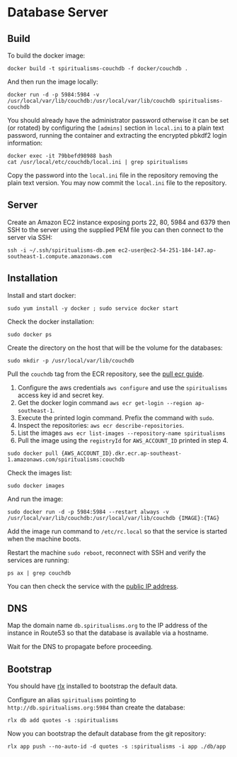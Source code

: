 # Database Server

## Build

To build the docker image:

```
docker build -t spiritualisms-couchdb -f docker/couchdb .
```

And then run the image locally:

```
docker run -d -p 5984:5984 -v /usr/local/var/lib/couchdb:/usr/local/var/lib/couchdb spiritualisms-couchdb
```

You should already have the administrator password otherwise it can be set (or rotated) by configuring the `[admins]` section in `local.ini` to a plain text password, running the container and extracting the encrypted pbkdf2 login information:

```
docker exec -it 79bbefd98988 bash
cat /usr/local/etc/couchdb/local.ini | grep spiritualisms
```

Copy the password into the `local.ini` file in the repository removing the plain text version. You may now commit the `local.ini` file to the repository.

## Server

Create an Amazon EC2 instance exposing ports 22, 80, 5984 and 6379 then SSH to the server using the supplied PEM file you can then connect to the server via SSH:

```
ssh -i ~/.ssh/spiritualisms-db.pem ec2-user@ec2-54-251-184-147.ap-southeast-1.compute.amazonaws.com
```

## Installation

Install and start docker:

```
sudo yum install -y docker ; sudo service docker start
```

Check the docker installation:

```
sudo docker ps
```

Create the directory on the host that will be the volume for the databases:

```
sudo mkdir -p /usr/local/var/lib/couchdb
```

Pull the `couchdb` tag from the ECR repository, see the [pull ecr guide](http://docs.aws.amazon.com/AmazonECR/latest/userguide/docker-pull-ecr-image.html).

1. Configure the aws credentials `aws configure` and use the `spiritualisms` access key id and secret key.
2. Get the docker login command `aws ecr get-login --region ap-southeast-1`.
3. Execute the printed login command. Prefix the command with `sudo`.
4. Inspect the repositories: `aws ecr describe-repositories`.
5. List the images `aws ecr list-images --repository-name spiritualisms`
6. Pull the image using the `registryId` for `AWS_ACCOUNT_ID` printed in step 4.

```
sudo docker pull {AWS_ACCOUNT_ID}.dkr.ecr.ap-southeast-1.amazonaws.com/spiritualisms:couchdb
```

Check the images list:

```
sudo docker images
```

And run the image:

```
sudo docker run -d -p 5984:5984 --restart always -v /usr/local/var/lib/couchdb:/usr/local/var/lib/couchdb {IMAGE}:{TAG}
```

Add the image run command to `/etc/rc.local` so that the service is started when the machine boots.

Restart the machine `sudo reboot`, reconnect with SSH and verify the services are running:

```
ps ax | grep couchdb
```


You can then check the service with the [public IP address](http://54.251.184.147:5984/).

## DNS

Map the domain name `db.spiritualisms.org` to the IP address of the instance in Route53 so that the database is available via a hostname.

Wait for the DNS to propagate before proceeding.

## Bootstrap

You should have [rlx][] installed to bootstrap the default data.

Configure an alias `spiritualisms` pointing to `http://db.spiritualisms.org:5984` than create the database:

```
rlx db add quotes -s :spiritualisms
```

Now you can bootstrap the default database from the git repository:

```
rlx app push --no-auto-id -d quotes -s :spiritualisms -i app ./db/app
```

[rlx]: https://github.com/tmpfs/rlx
